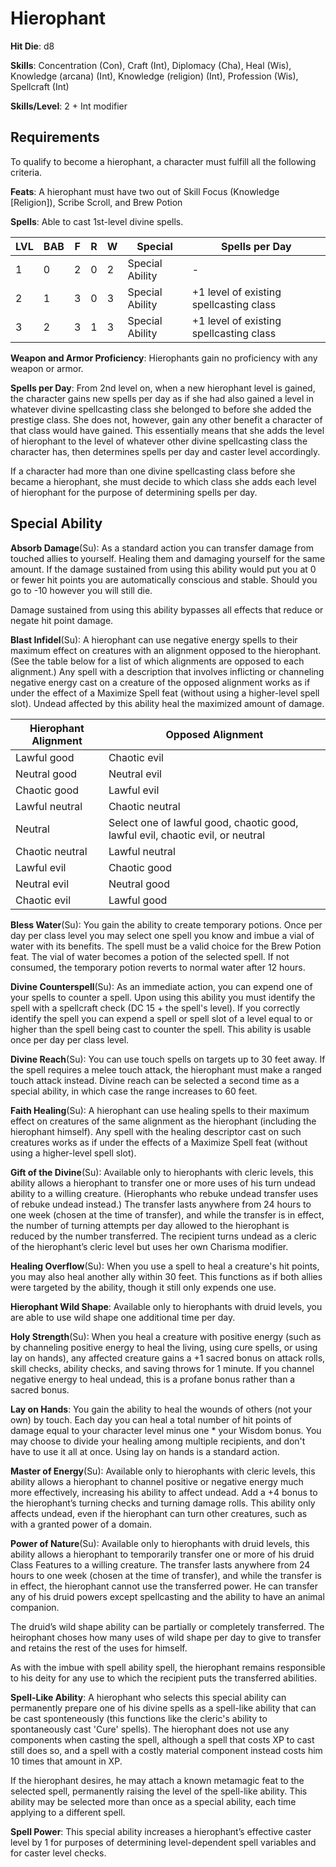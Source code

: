 # Hierophant

**Hit Die**: d8

**Skills**: Concentration (Con), Craft (Int), Diplomacy (Cha), Heal (Wis), Knowledge (arcana) (Int), Knowledge (religion) (Int), Profession (Wis), Spellcraft (Int)

**Skills/Level**: 2 + Int modifier

## Requirements

To qualify to become a hierophant, a character must fulfill all the following criteria.

**Feats**: A hierophant must have two out of Skill Focus (Knowledge [Religion]), Scribe Scroll, and Brew Potion

**Spells**: Able to cast 1st-level divine spells.

LVL | BAB | F | R | W | Special | Spells per Day
--- | --- | - | - | - | ------- | --------------
1   | 0   | 2 | 0 | 2 | Special Ability | -
2   | 1   | 3 | 0 | 3 | Special Ability | +1 level of existing spellcasting class
3   | 2   | 3 | 1 | 3 | Special Ability | +1 level of existing spellcasting class

**Weapon and Armor Proficiency**: Hierophants gain no proficiency with any weapon or armor.

**Spells per Day**: From 2nd level on, when a new hierophant level is gained, the character gains new spells per day as if she had also gained a level in whatever divine spellcasting class she belonged to before she added the prestige class. She does not, however, gain any other benefit a character of that class would have gained. This essentially means that she adds the level of hierophant to the level of whatever other divine spellcasting class the character has, then determines spells per day and caster level accordingly.

If a character had more than one divine spellcasting class before she became a hierophant, she must decide to which class she adds each level of hierophant for the purpose of determining spells per day.

## Special Ability

**Absorb Damage**(Su): As a standard action you can transfer damage from touched allies to yourself. Healing them and damaging yourself for the same amount. If the damage sustained from using this ability would put you at 0 or fewer hit points you are automatically conscious and stable. Should you go to -10 however you will still die.

Damage sustained from using this ability bypasses all effects that reduce or negate hit point damage.

**Blast Infidel**(Su): A hierophant can use negative energy spells to their maximum effect on creatures with an alignment opposed to the hierophant. (See the table below for a list of which alignments are opposed to each alignment.) Any spell with a description that involves inflicting or channeling negative energy cast on a creature of the opposed alignment works as if under the effect of a Maximize Spell feat (without using a higher-level spell slot). Undead affected by this ability heal the maximized amount of damage. 

Hierophant Alignment | Opposed Alignment
-------------------- | -----------------
Lawful good     |Chaotic evil
Neutral good    |Neutral evil
Chaotic good    |Lawful evil 
Lawful neutral  |Chaotic neutral
Neutral         |Select one of lawful good, chaotic good, lawful evil, chaotic evil, or neutral 
Chaotic neutral |Lawful neutral
Lawful evil     |Chaotic good
Neutral evil    |Neutral good
Chaotic evil    |Lawful good

**Bless Water**(Su): You gain the ability to create temporary potions. Once per day per class level you may select one spell you know and imbue a vial of water with its benefits. The spell must be a valid choice for the Brew Potion feat. The vial of water becomes a potion of the selected spell. If not consumed, the temporary potion reverts to normal water after 12 hours.

**Divine Counterspell**(Su): As an immediate action, you can expend one of your spells to counter a spell. Upon using this ability you must identify the spell with a spellcraft check (DC 15 + the spell's level). If you correctly identify the spell you can expend a spell or spell slot of a level equal to or higher than the spell being cast to counter the spell. This ability is usable once per day per class level.

**Divine Reach**(Su): You can use touch spells on targets up to 30 feet away. If the spell requires a melee touch attack, the hierophant must make a ranged touch attack instead. Divine reach can be selected a second time as a special ability, in which case the range increases to 60 feet.

**Faith Healing**(Su): A hierophant can use healing spells to their maximum effect on creatures of the same alignment as the hierophant (including the hierophant himself). Any spell with the healing descriptor cast on such creatures works as if under the effects of a Maximize Spell feat (without using a higher-level spell slot).

**Gift of the Divine**(Su): Available only to hierophants with cleric levels, this ability allows a hierophant to transfer one or more uses of his turn undead ability to a willing creature. (Hierophants who rebuke undead transfer uses of rebuke undead instead.) The transfer lasts anywhere from 24 hours to one week (chosen at the time of transfer), and while the transfer is in effect, the number of turning attempts per day allowed to the hierophant is reduced by the number transferred. The recipient turns undead as a cleric of the hierophant’s cleric level but uses her own Charisma modifier.

**Healing Overflow**(Su): When you use a spell to heal a creature's hit points, you may also heal another ally within 30 feet. This functions as if both allies were targeted by the ability, though it still only expends one use.

**Hierophant Wild Shape**: Available only to hierophants with druid levels, you are able to use wild shape one additional time per day.

**Holy Strength**(Su): When you heal a creature with positive energy (such as by channeling positive energy to heal the living, using cure spells, or using lay on hands), any affected creature gains a +1 sacred bonus on attack rolls, skill checks, ability checks, and saving throws for 1 minute. If you channel negative energy to heal undead, this is a profane bonus rather than a sacred bonus.

**Lay on Hands**: You gain the ability to heal the wounds of others (not your own) by touch. Each day you can heal a total number of hit points of damage equal to your character level minus one * your Wisdom bonus. You may choose to divide your healing among multiple recipients, and don't have to use it all at once. Using lay on hands is a standard action.

**Master of Energy**(Su): Available only to hierophants with cleric levels, this ability allows a hierophant to channel positive or negative energy much more effectively, increasing his ability to affect undead. Add a +4 bonus to the hierophant’s turning checks and turning damage rolls. This ability only affects undead, even if the hierophant can turn other creatures, such as with a granted power of a domain.

**Power of Nature**(Su): Available only to hierophants with druid levels, this ability allows a hierophant to temporarily transfer one or more of his druid Class Features to a willing creature. The transfer lasts anywhere from 24 hours to one week (chosen at the time of transfer), and while the transfer is in effect, the hierophant cannot use the transferred power. He can transfer any of his druid powers except spellcasting and the ability to have an animal companion.

The druid’s wild shape ability can be partially or completely transferred. The heirophant choses how many uses of wild shape per day to give to transfer and retains the rest of the uses for himself. 

As with the imbue with spell ability spell, the hierophant remains responsible to his deity for any use to which the recipient puts the transferred abilities.

**Spell-Like Ability**: A hierophant who selects this special ability can permanently prepare one of his divine spells as a spell-like ability that can be cast sponteneously (this functions like the cleric's ability to spontaneously cast 'Cure' spells). The hierophant does not use any components when casting the spell, although a spell that costs XP to cast still does so, and a spell with a costly material component instead costs him 10 times that amount in XP.

If the hierophant desires, he may attach a known metamagic feat to the selected spell, permanently raising the level of the spell-like ability. This ability may be selected more than once as a special ability, each time applying to a different spell.

**Spell Power**: This special ability increases a hierophant’s effective caster level by 1 for purposes of determining level-dependent spell variables and for caster level checks.
